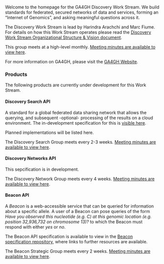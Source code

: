Welcome to the homepage for the GA4GH Discovery Work Stream. We build standards for federated, secured networks of data and services, forming an “Internet of Genomics”, and asking meaningful questions across it.

The Discovery Work Stream is lead by Harindra Arachchi and Marc Fiume. For details on how this Work Stream operates please read the [Discovery Work Stream Organizational Structure & Vision document](https://docs.google.com/document/d/1WFjZ9yBx8Vxn97QORRNQN7O3DBnhpwEUX2mK7f2C4EA/edit?ts=59ed3535#).

This group meets at a high-level monthly. [Meeting minutes are available to view here](https://docs.google.com/document/d/1zrMC60S8GgyUaTdJtw9abDNeBqqtl1tw_znoichZm7A/edit?usp=sharing).

For more information on GA4GH, please visit the [GA4GH Website](https://ga4gh.org).

### Products

The following products are currently under development for this Work Stream.

#### Discovery Search API

A standard for a global federated data sharing network that allows the querying, and subsequent -optional- processing of the results on a cloud environment. The in-development specification for this is [visible here](https://github.com/ga4gh-discovery/ga4gh-discovery-search-api).

Planned implementations will be listed here.

The Discovery Search Group meets every 2-3 weeks. [Meeting minutes are available to view here](https://docs.google.com/document/d/1lzN_pu8tATZXUvDtFKSG7IevE5TWLfFz0tdKfgtUSzU/edit?usp=sharing).

#### Discovery Networks API

This sepcification is in development.

The Discovery Network Group meets every 4 weeks. [Meeting minutes are available to view here](https://docs.google.com/document/d/1xVXs-isSY_bX6uzUwuAX_L6qW7lKQAf8JZvZuXK6sTg/edit?usp=sharing).

#### Beacon API

A _Beacon_ is a web-accessible service that can be queried for information about a specific allele. A user of a Beacon can pose queries of the form _Have you observed this nucleotide (e.g. C) at this genomic location (e.g. position 32,936,732 on chromosome 13)?_ to which the Beacon must respond with either _yes_ or _no_.

The Beacon API specification is available to view in the [Beacon specification repository](https://github.com/ga4gh-beacon/specification), where links to further resources are available. 

The Beacon Strategic Group meets every 2 weeks. [Meeting minutes are available to view here](https://docs.google.com/document/d/1Is4vcMBgtu_XatfKCityV5NpZ7FCthGifuuMnNrJb3Y/edit?usp=sharing).  
